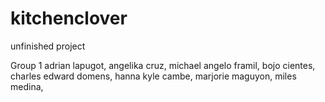 # kitchenclover
unfinished project


Group 1
adrian lapugot, 
angelika cruz, 
michael angelo framil, 
bojo cientes, 
charles edward domens, 
hanna kyle cambe, 
marjorie maguyon, 
miles medina, 
 
